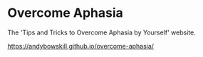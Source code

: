 # Overcome Aphasia
The 'Tips and Tricks to Overcome Aphasia by Yourself' website.

https://andybowskill.github.io/overcome-aphasia/
